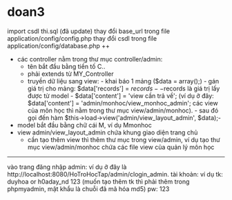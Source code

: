 # doan3
import csdl thi.sql (đã update)
thay đổi base_url trong file application/config/config.php
thay đổi csdl trong file application/config/database.php
++
- các controller nằm trong thư mục controller/admin:
    + tên bắt đầu bằng tiền tố C..
    + phải extends từ MY_Controller
    + truyền dữ liệu sang view: - khai báo 1 mảng ($data = array();)
                                - gán giá trị cho mảng: $data['records'] = $records --$records là giá trị lấy được từ model
                                - $data['content'] = 'view cần trả về'; (ví dụ ở đây: $data['content'] = 'admin/monhoc/view_monhoc_admin';
                                các view của môn học thì nằm trong thư mục view/admin/monhoc).
                                - sau đó gọi đến hàm $this->load->view('admin/view_layout_admin', $data);-
- model bắt đầu bằng chữ cái M, ví dụ Mmonhoc
- view admin/view_layout_admin chứa khung giao diện trang chủ
  + cần tạo thêm view thì thêm thư mục trong view/admin, ví dụ tạo thư mục view/admin/monhoc chứa các file view của quản lý môn học
----------------
vào trang đăng nhập admin: ví dụ ở đây là http://localhost:8080/HoTroHocTap/admin/clogin_admin.
tài khoản: ví dụ tk: duyhoa         or h0aday_nd 123 (muốn tạo thêm tk thì phải thêm trong phpmyadmin, mật khẩu là chuỗi đã mã hóa md5)
                 pw: 123
